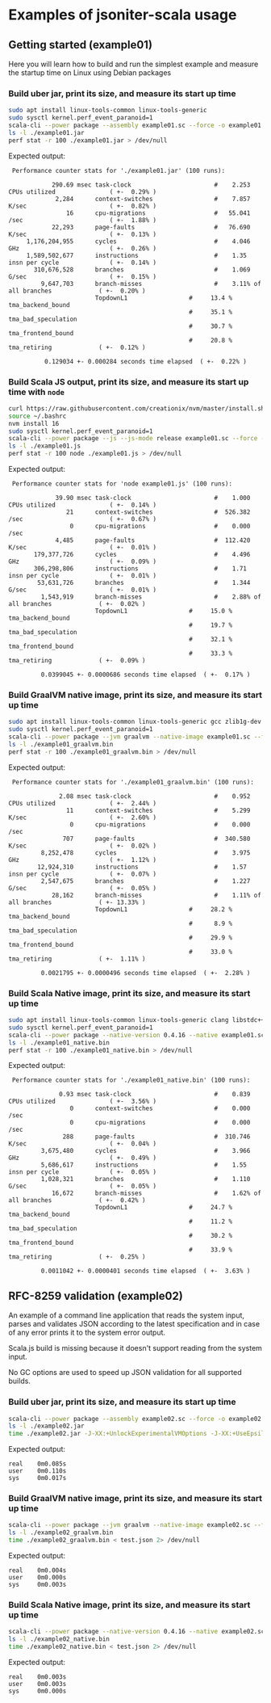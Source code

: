 # Examples of jsoniter-scala usage

## Getting started (example01)

Here you will learn how to build and run the simplest example and measure the startup time on Linux using 
Debian packages

### Build uber jar, print its size, and measure its start up time

```sh
sudo apt install linux-tools-common linux-tools-generic
sudo sysctl kernel.perf_event_paranoid=1
scala-cli --power package --assembly example01.sc --force -o example01.jar
ls -l ./example01.jar
perf stat -r 100 ./example01.jar > /dev/null
```
Expected output:
```text
 Performance counter stats for './example01.jar' (100 runs):

            290.69 msec task-clock                       #    2.253 CPUs utilized               ( +-  0.29% )
             2,284      context-switches                 #    7.857 K/sec                       ( +-  0.82% )
                16      cpu-migrations                   #   55.041 /sec                        ( +-  1.88% )
            22,293      page-faults                      #   76.690 K/sec                       ( +-  0.13% )
     1,176,204,955      cycles                           #    4.046 GHz                         ( +-  0.26% )
     1,589,502,677      instructions                     #    1.35  insn per cycle              ( +-  0.14% )
       310,676,528      branches                         #    1.069 G/sec                       ( +-  0.15% )
         9,647,703      branch-misses                    #    3.11% of all branches             ( +-  0.20% )
                        TopdownL1                 #     13.4 %  tma_backend_bound      
                                                  #     35.1 %  tma_bad_speculation    
                                                  #     30.7 %  tma_frontend_bound     
                                                  #     20.8 %  tma_retiring             ( +-  0.12% )

          0.129034 +- 0.000284 seconds time elapsed  ( +-  0.22% )
```

### Build Scala JS output, print its size, and measure its start up time with `node`

```sh
curl https://raw.githubusercontent.com/creationix/nvm/master/install.sh | bash 
source ~/.bashrc
nvm install 16
sudo sysctl kernel.perf_event_paranoid=1
scala-cli --power package --js --js-mode release example01.sc --force -o example01.js
ls -l ./example01.js
perf stat -r 100 node ./example01.js > /dev/null
```
Expected output:
```text
 Performance counter stats for 'node example01.js' (100 runs):

             39.90 msec task-clock                       #    1.000 CPUs utilized               ( +-  0.14% )
                21      context-switches                 #  526.382 /sec                        ( +-  0.67% )
                 0      cpu-migrations                   #    0.000 /sec                      
             4,485      page-faults                      #  112.420 K/sec                       ( +-  0.01% )
       179,377,726      cycles                           #    4.496 GHz                         ( +-  0.09% )
       306,298,806      instructions                     #    1.71  insn per cycle              ( +-  0.01% )
        53,631,726      branches                         #    1.344 G/sec                       ( +-  0.01% )
         1,543,919      branch-misses                    #    2.88% of all branches             ( +-  0.02% )
                        TopdownL1                 #     15.0 %  tma_backend_bound      
                                                  #     19.7 %  tma_bad_speculation    
                                                  #     32.1 %  tma_frontend_bound     
                                                  #     33.3 %  tma_retiring             ( +-  0.09% )

         0.0399045 +- 0.0000686 seconds time elapsed  ( +-  0.17% )
```

### Build GraalVM native image, print its size, and measure its start up time

```sh
sudo apt install linux-tools-common linux-tools-generic gcc zlib1g-dev
sudo sysctl kernel.perf_event_paranoid=1
scala-cli --power package --jvm graalvm --native-image example01.sc --force -o example01_graalvm.bin -- --no-fallback
ls -l ./example01_graalvm.bin
perf stat -r 100 ./example01_graalvm.bin > /dev/null
```
Expected output:
```text
 Performance counter stats for './example01_graalvm.bin' (100 runs):

              2.08 msec task-clock                       #    0.952 CPUs utilized               ( +-  2.44% )
                11      context-switches                 #    5.299 K/sec                       ( +-  2.60% )
                 0      cpu-migrations                   #    0.000 /sec                      
               707      page-faults                      #  340.580 K/sec                       ( +-  0.02% )
         8,252,478      cycles                           #    3.975 GHz                         ( +-  1.12% )
        12,924,310      instructions                     #    1.57  insn per cycle              ( +-  0.07% )
         2,547,675      branches                         #    1.227 G/sec                       ( +-  0.05% )
            28,162      branch-misses                    #    1.11% of all branches             ( +- 13.33% )
                        TopdownL1                 #     28.2 %  tma_backend_bound      
                                                  #      8.9 %  tma_bad_speculation    
                                                  #     29.9 %  tma_frontend_bound     
                                                  #     33.0 %  tma_retiring             ( +-  1.11% )

         0.0021795 +- 0.0000496 seconds time elapsed  ( +-  2.28% )
```

### Build Scala Native image, print its size, and measure its start up time

```sh
sudo apt install linux-tools-common linux-tools-generic clang libstdc++-12-dev libgc-dev
sudo sysctl kernel.perf_event_paranoid=1
scala-cli --power package --native-version 0.4.16 --native example01.sc --force -o example01_native.bin
ls -l ./example01_native.bin
perf stat -r 100 ./example01_native.bin > /dev/null
```
Expected output:
```text
 Performance counter stats for './example01_native.bin' (100 runs):

              0.93 msec task-clock                       #    0.839 CPUs utilized               ( +-  3.56% )
                 0      context-switches                 #    0.000 /sec                      
                 0      cpu-migrations                   #    0.000 /sec                      
               288      page-faults                      #  310.746 K/sec                       ( +-  0.04% )
         3,675,480      cycles                           #    3.966 GHz                         ( +-  0.49% )
         5,686,617      instructions                     #    1.55  insn per cycle              ( +-  0.05% )
         1,028,321      branches                         #    1.110 G/sec                       ( +-  0.05% )
            16,672      branch-misses                    #    1.62% of all branches             ( +-  0.42% )
                        TopdownL1                 #     24.7 %  tma_backend_bound      
                                                  #     11.2 %  tma_bad_speculation    
                                                  #     30.2 %  tma_frontend_bound     
                                                  #     33.9 %  tma_retiring             ( +-  0.25% )

         0.0011042 +- 0.0000401 seconds time elapsed  ( +-  3.63% )
```

## RFC-8259 validation (example02)

An example of a command line application that reads the system input, parses and validates JSON according to the latest
specification and in case of any error prints it to the system error output.

Scala.js build is missing because it doesn't support reading from the system input.

No GC options are used to speed up JSON validation for all supported builds.

### Build uber jar, print its size, and measure its start up time

```sh
scala-cli --power package --assembly example02.sc --force -o example02.jar
ls -l ./example02.jar
time ./example02.jar -J-XX:+UnlockExperimentalVMOptions -J-XX:+UseEpsilonGC -J-Xms16m -J-Xmx16m -J-XX:+AlwaysPreTouch < test.json 2> /dev/null
```
Expected output:
```text
real	0m0.085s
user	0m0.110s
sys 	0m0.017s
```

### Build GraalVM native image, print its size, and measure its start up time

```sh
scala-cli --power package --jvm graalvm --native-image example02.sc --force -o example02_graalvm.bin -- --no-fallback --gc=epsilon
ls -l ./example02_graalvm.bin
time ./example02_graalvm.bin < test.json 2> /dev/null
```
Expected output:
```text
real	0m0.004s
user	0m0.000s
sys 	0m0.003s
```

### Build Scala Native image, print its size, and measure its start up time

```sh
scala-cli --power package --native-version 0.4.16 --native example02.sc --native-gc none --force -o example02_native.bin
ls -l ./example02_native.bin
time ./example02_native.bin < test.json 2> /dev/null
```
Expected output:
```text
real	0m0.003s
user	0m0.003s
sys 	0m0.000s
```
